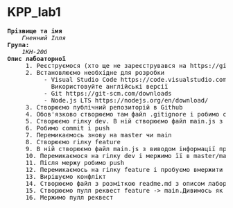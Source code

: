 # KPP_lab1

<pre>
<b>Прізвище та імя</b>
    <i>Гненний Ілля</i>
<b>Група:</b>
    <i>1КН-20б</i>
<b>Опис лабоаторної</b>
     1. Реєструємося (хто ще не зареєструвався на https://github.com
     2. Встановлюємо необхідне для розробки
          - Visual Studio Code https://code.visualstudio.com/download
            Використовуйте англійські версії
          - Git https://git-scm.com/downloads
          - Node.js LTS https://nodejs.org/en/download/
     3. Створюємо публічний репозиторій в Github
     4. Обов'язково створюємо там файл .gitignore і робимо clone
     5. Створюємо гілку dev. В ній створюємо файл main.js з виводом Hello world на консоль
     6. Робимо commit і push
     7. Перемикаємось знову на master чи main
     8. Створюємо гілку feature
     9. В ній створюємо файл main.js з виводом інформації про групу/номер лабораторної в консоль
     10. Перемикаємося на гілку dev і мержимо її в master/main
     11. Після мержу робимо push
     12. Перемикаємось на гілку feature і пробуємо вмержити в неї новий master/main
     13. Вирішуємо конфлікт
     14. Створюємо файл з розміткою readme.md з описом лабораторної, своя группа ім'я і прізвище. Використовувати форматування. Робимо коміт в feature
     15. Створюємо пулл реквест feature -> main.Дивимось як працювати з пулл реквестами
     16. Мержимо пулл реквест
     </pre>
